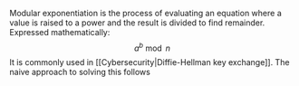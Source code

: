 Modular exponentiation is the process of evaluating an equation where a value is raised to a power and the result is divided to find remainder. Expressed mathematically:
$$a^b\bmod n$$
It is commonly used in [[Cybersecurity|Diffie-Hellman key exchange]]. The naive approach to solving this follows